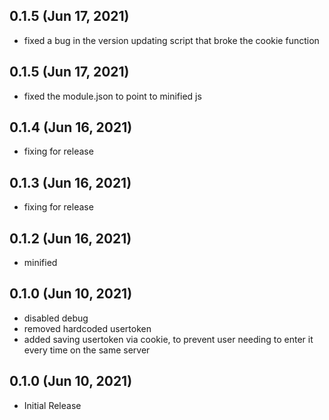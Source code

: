 ## 0.1.5 (Jun 17, 2021)

* fixed a bug in the version updating script that broke the cookie function

## 0.1.5 (Jun 17, 2021)

* fixed the module.json to point to minified js

## 0.1.4 (Jun 16, 2021)

* fixing for release

## 0.1.3 (Jun 16, 2021)

* fixing for release

## 0.1.2 (Jun 16, 2021)

* minified

## 0.1.0 (Jun 10, 2021)

* disabled debug
* removed hardcoded usertoken
* added saving usertoken via cookie, to prevent user needing to enter it every time on the same server

## 0.1.0 (Jun 10, 2021)

* Initial Release